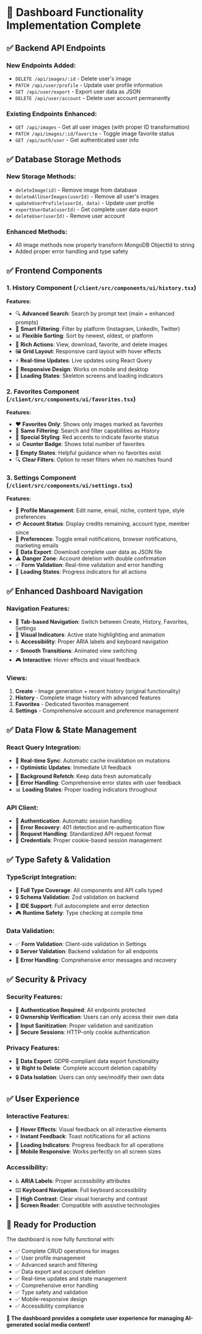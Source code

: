 # 🎯 Dashboard Functionality Implementation Complete

## ✅ **Backend API Endpoints**

### New Endpoints Added:
- `DELETE /api/images/:id` - Delete user's image
- `PATCH /api/user/profile` - Update user profile information
- `GET /api/user/export` - Export user data as JSON
- `DELETE /api/user/account` - Delete user account permanently

### Existing Endpoints Enhanced:
- `GET /api/images` - Get all user images (with proper ID transformation)
- `PATCH /api/images/:id/favorite` - Toggle image favorite status
- `GET /api/auth/user` - Get authenticated user info

## ✅ **Database Storage Methods**

### New Storage Methods:
- `deleteImage(id)` - Remove image from database
- `deleteAllUserImages(userId)` - Remove all user's images
- `updateUserProfile(userId, data)` - Update user profile
- `exportUserData(userId)` - Get complete user data export
- `deleteUser(userId)` - Remove user account

### Enhanced Methods:
- All image methods now properly transform MongoDB ObjectId to string
- Added proper error handling and type safety

## ✅ **Frontend Components**

### 1. **History Component** (`/client/src/components/ui/history.tsx`)
**Features:**
- 🔍 **Advanced Search**: Search by prompt text (main + enhanced prompts)
- 🎯 **Smart Filtering**: Filter by platform (Instagram, LinkedIn, Twitter)
- 📊 **Flexible Sorting**: Sort by newest, oldest, or platform
- 🎨 **Rich Actions**: View, download, favorite, and delete images
- 🖼️ **Grid Layout**: Responsive card layout with hover effects
- ⚡ **Real-time Updates**: Live updates using React Query
- 📱 **Responsive Design**: Works on mobile and desktop
- 🔄 **Loading States**: Skeleton screens and loading indicators

### 2. **Favorites Component** (`/client/src/components/ui/favorites.tsx`)
**Features:**
- ❤️ **Favorites Only**: Shows only images marked as favorites
- 🎯 **Same Filtering**: Search and filter capabilities as History
- 🎨 **Special Styling**: Red accents to indicate favorite status
- 📊 **Counter Badge**: Shows total number of favorites
- 🚫 **Empty States**: Helpful guidance when no favorites exist
- 🔍 **Clear Filters**: Option to reset filters when no matches found

### 3. **Settings Component** (`/client/src/components/ui/settings.tsx`)
**Features:**
- 👤 **Profile Management**: Edit name, email, niche, content type, style preferences
- 💳 **Account Status**: Display credits remaining, account type, member since
- 🔔 **Preferences**: Toggle email notifications, browser notifications, marketing emails
- 📄 **Data Export**: Download complete user data as JSON file
- ⚠️ **Danger Zone**: Account deletion with double confirmation
- ✅ **Form Validation**: Real-time validation and error handling
- 🔄 **Loading States**: Progress indicators for all actions

## ✅ **Enhanced Dashboard Navigation**

### Navigation Features:
- 🎯 **Tab-based Navigation**: Switch between Create, History, Favorites, Settings
- 🎨 **Visual Indicators**: Active state highlighting and animation
- ♿ **Accessibility**: Proper ARIA labels and keyboard navigation
- ⚡ **Smooth Transitions**: Animated view switching
- 🎮 **Interactive**: Hover effects and visual feedback

### Views:
1. **Create** - Image generation + recent history (original functionality)
2. **History** - Complete image history with advanced features
3. **Favorites** - Dedicated favorites management
4. **Settings** - Comprehensive account and preference management

## ✅ **Data Flow & State Management**

### React Query Integration:
- 🔄 **Real-time Sync**: Automatic cache invalidation on mutations
- ⚡ **Optimistic Updates**: Immediate UI feedback
- 🔁 **Background Refetch**: Keep data fresh automatically
- 🚨 **Error Handling**: Comprehensive error states with user feedback
- 📊 **Loading States**: Proper loading indicators throughout

### API Client:
- 🔐 **Authentication**: Automatic session handling
- 🚨 **Error Recovery**: 401 detection and re-authentication flow
- 📡 **Request Handling**: Standardized API request format
- 🍪 **Credentials**: Proper cookie-based session management

## ✅ **Type Safety & Validation**

### TypeScript Integration:
- 🎯 **Full Type Coverage**: All components and API calls typed
- 🔒 **Schema Validation**: Zod validation on backend
- 🚀 **IDE Support**: Full autocomplete and error detection
- 🎮 **Runtime Safety**: Type checking at compile time

### Data Validation:
- ✅ **Form Validation**: Client-side validation in Settings
- 🔒 **Server Validation**: Backend validation for all endpoints
- 🚨 **Error Handling**: Comprehensive error messages and recovery

## ✅ **Security & Privacy**

### Security Features:
- 🔐 **Authentication Required**: All endpoints protected
- 🔒 **Ownership Verification**: Users can only access their own data
- 🚫 **Input Sanitization**: Proper validation and sanitization
- 🍪 **Secure Sessions**: HTTP-only cookie authentication

### Privacy Features:
- 📄 **Data Export**: GDPR-compliant data export functionality
- 🗑️ **Right to Delete**: Complete account deletion capability
- 🔒 **Data Isolation**: Users can only see/modify their own data

## ✅ **User Experience**

### Interactive Features:
- 🎨 **Hover Effects**: Visual feedback on all interactive elements
- ⚡ **Instant Feedback**: Toast notifications for all actions
- 🔄 **Loading Indicators**: Progress feedback for all operations
- 📱 **Mobile Responsive**: Works perfectly on all screen sizes

### Accessibility:
- ♿ **ARIA Labels**: Proper accessibility attributes
- ⌨️ **Keyboard Navigation**: Full keyboard accessibility
- 🎨 **High Contrast**: Clear visual hierarchy and contrast
- 📖 **Screen Reader**: Compatible with assistive technologies

## 🚀 **Ready for Production**

The dashboard is now fully functional with:
- ✅ Complete CRUD operations for images
- ✅ User profile management
- ✅ Advanced search and filtering
- ✅ Data export and account deletion
- ✅ Real-time updates and state management
- ✅ Comprehensive error handling
- ✅ Type safety and validation
- ✅ Mobile-responsive design
- ✅ Accessibility compliance

**🎉 The dashboard provides a complete user experience for managing AI-generated social media content!**
